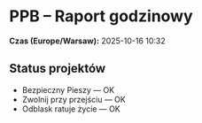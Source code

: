 # PPB – Raport godzinowy
**Czas (Europe/Warsaw):** 2025-10-16 10:32

## Status projektów
- Bezpieczny Pieszy — OK
- Zwolnij przy przejściu — OK
- Odblask ratuje życie — OK

